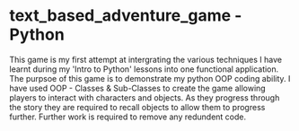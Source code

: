 # text_based_adventure_game - Python
This game is my first attempt at intergrating the various techniques I have learnt during my 'Intro to Python' lessons into one functional application.
The purpsoe of this game is to demonstrate my python OOP coding ability.
I have used OOP - Classes & Sub-Classes to create the game allowing players to interact with characters and objects. As they progress through the story they are required to recall objects to allow them to progress further. 
Further work is required to remove any redundent code.

